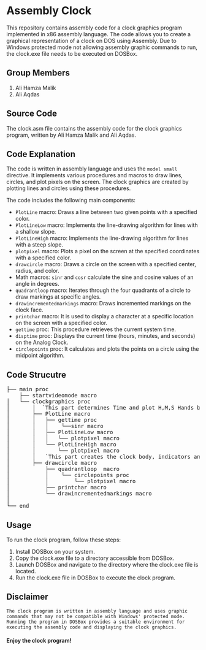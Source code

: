 # Assembly Clock

This repository contains assembly code for a clock graphics program implemented in x86 assembly language. The code allows you to create a graphical representation of a clock on DOS using Assembly. Due to Windows protected mode not allowing assembly graphic commands to run, the clock.exe file needs to be executed on DOSBox.

## Group Members

1. Ali Hamza Malik
2. Ali Aqdas

## Source Code

The clock.asm file contains the assembly code for the clock graphics program, written by Ali Hamza Malik and Ali Aqdas.

## Code Explanation

The code is written in assembly language and uses the `model small` directive. It implements various procedures and macros to draw lines, circles, and plot pixels on the screen. The clock graphics are created by plotting lines and circles using these procedures.

The code includes the following main components:

- `PlotLine` macro: Draws a line between two given points with a specified color.
- `PlotLineLow` macro: Implements the line-drawing algorithm for lines with a shallow slope.
- `PlotLineHigh` macro: Implements the line-drawing algorithm for lines with a steep slope.
- `plotpixel` macro: Plots a pixel on the screen at the specified coordinates with a specified color.
- `drawcircle` macro: Draws a circle on the screen with a specified center, radius, and color.
- Math macros: `sinr` and `cosr` calculate the sine and cosine values of an angle in degrees.
- `quadrantloop` macro: Iterates through the four quadrants of a circle to draw markings at specific angles.
- `drawincrementedmarkings` macro: Draws incremented markings on the clock face.
- `printchar` macro: It is used to display a character at a specific location on the screen with a specified color.
- `gettime` proc: This procedure retrieves the current system time.
- `disptime` proc: Displays the current time (hours, minutes, and seconds) on the Analog Clock.
- `circlepoints` proc: It calculates and plots the points on a circle using the midpoint algorithm.


## Code Strucutre
<pre>
├── main proc
    ├── startvideomode macro
│   └── clockgraphics proc
│       │  `This part determines Time and plot H,M,S Hands based on Time using using sinr maco and PlotLinemacros`
│       ├── PlotLine macro 
│       │   ├── gettime proc
│       │   │    └──sinr macro
│       │   ├── PlotLineLow macro
│       │   │   └── plotpixel macro
│       │   └── PlotLineHigh macro
│       │       └── plotpixel macro
│       │   `This part creates the clock body, indicators and Clock Digits`
│       ├── drawcircle macro
│           ├── quadrantloop  macro
│           │    └── circlepoints proc
│           │        └── plotpixel macro
│           ├── printchar macro
│           └── drawincrementedmarkings macro
│ 
└── end
</pre>

## Usage

To run the clock program, follow these steps:

1. Install DOSBox on your system.
2. Copy the clock.exe file to a directory accessible from DOSBox.
3. Launch DOSBox and navigate to the directory where the clock.exe file is located.
4. Run the clock.exe file in DOSBox to execute the clock program.

## Disclaimer

```
The clock program is written in assembly language and uses graphic commands that may not be compatible with Windows' protected mode. Running the program in DOSBox provides a suitable environment for executing the assembly code and displaying the clock graphics.
```

####                                     Enjoy the clock program!
